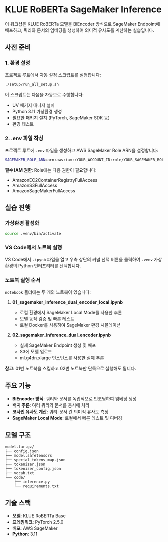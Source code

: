 # KLUE RoBERTa SageMaker Inference

이 워크샵은 KLUE RoBERTa 모델을 BiEncoder 방식으로 SageMaker Endpoint에 배포하고, 쿼리와 문서의 임베딩을 생성하여 의미적 유사도를 계산하는 실습입니다.

## 사전 준비

### 1. 환경 설정

프로젝트 루트에서 자동 설정 스크립트를 실행합니다:

```bash
./setup/run_all_setup.sh
```

이 스크립트는 다음을 자동으로 수행합니다:
- UV 패키지 매니저 설치
- Python 3.11 가상환경 생성
- 필요한 패키지 설치 (PyTorch, SageMaker SDK 등)
- 환경 테스트

### 2. .env 파일 작성

프로젝트 루트에 `.env` 파일을 생성하고 AWS SageMaker Role ARN을 설정합니다:

```bash
SAGEMAKER_ROLE_ARN=arn:aws:iam::YOUR_ACCOUNT_ID:role/YOUR_SAGEMAKER_ROLE
```

**필수 IAM 권한**: Role에는 다음 권한이 필요합니다:
- AmazonEC2ContainerRegistryFullAccess
- AmazonS3FullAccess
- AmazonSageMakerFullAccess

## 실습 진행

### 가상환경 활성화

```bash
source .venv/bin/activate
```

### VS Code에서 노트북 실행

VS Code에서 `.ipynb` 파일을 열고 우측 상단의 커널 선택 버튼을 클릭하여 `.venv` 가상환경의 Python 인터프리터를 선택합니다.

### 노트북 실행 순서

`notebook` 폴더에는 두 개의 노트북이 있습니다:

1. **01_sagemaker_inference_dual_encoder_local.ipynb**
   - 로컬 환경에서 SageMaker Local Mode를 사용한 추론
   - 모델 동작 검증 및 빠른 테스트
   - 로컬 Docker를 사용하여 SageMaker 환경 시뮬레이션

2. **02_sagemaker_inference_dual_encoder.ipynb**
   - 실제 SageMaker Endpoint 생성 및 배포
   - S3에 모델 업로드
   - ml.g4dn.xlarge 인스턴스를 사용한 실제 추론

**참고**: 01번 노트북을 스킵하고 02번 노트북만 단독으로 실행해도 됩니다.

## 주요 기능

- **BiEncoder 방식**: 쿼리와 문서를 독립적으로 인코딩하여 임베딩 생성
- **배치 추론**: 여러 쿼리와 문서를 동시에 처리
- **코사인 유사도 계산**: 쿼리-문서 간 의미적 유사도 측정
- **SageMaker Local Mode**: 로컬에서 빠른 테스트 및 디버깅

## 모델 구조

```
model.tar.gz/
├── config.json
├── model.safetensors
├── special_tokens_map.json
├── tokenizer.json
├── tokenizer_config.json
├── vocab.txt
└── code/
    ├── inference.py
    └── requirements.txt
```

## 기술 스택

- **모델**: KLUE RoBERTa Base
- **프레임워크**: PyTorch 2.5.0
- **배포**: AWS SageMaker
- **Python**: 3.11